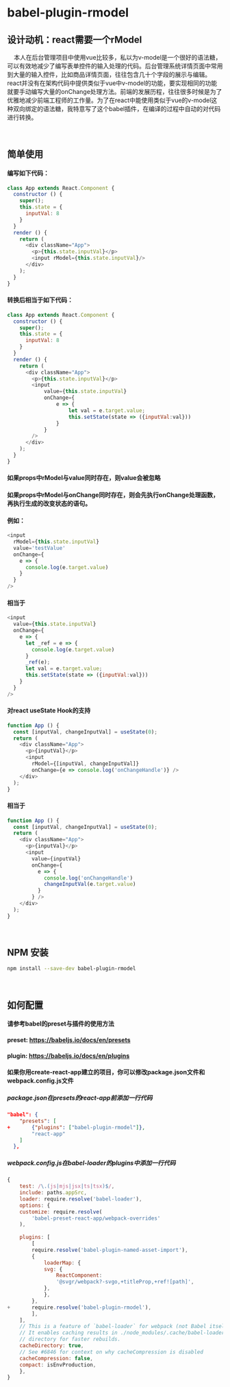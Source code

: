 # babel-plugin-rmodel

>  
> 
## 设计动机：react需要一个rModel
&nbsp;&nbsp;&nbsp;&nbsp;本人在后台管理项目中使用vue比较多，私以为v-model是一个很好的语法糖，可以有效地减少了编写表单控件的输入处理的代码。后台管理系统详情页面中常用到大量的输入控件，比如商品详情页面，往往包含几十个字段的展示与编辑。react并没有在架构代码中提供类似于vue中v-model的功能，要实现相同的功能就要手动编写大量的onChange处理方法。前端的发展历程，往往很多时候是为了优雅地减少前端工程师的工作量。为了在react中能使用类似于vue的v-model这种双向绑定的语法糖，我特意写了这个babel插件，在编译的过程中自动的对代码进行转换。   

&emsp;
## 简单使用
#### 编写如下代码：
```javascript
class App extends React.Component {
  constructor () {
    super();
    this.state = {
      inputVal: 8
    }
  }
  render () {
    return (
      <div className="App">
        <p>{this.state.inputVal}</p>
        <input rModel={this.state.inputVal}/>
      </div>
    );
  } 
}
```
#### 转换后相当于如下代码：
```javascript
class App extends React.Component {
  constructor () {
    super();
    this.state = {
      inputVal: 8
    }
  }
  render () {
    return (
      <div className="App">
        <p>{this.state.inputVal}</p>
        <input 
            value={this.state.inputVal} 
            onChange={
                e => {
                    let val = e.target.value;
                    this.setState(state => ({inputVal:val}))
                }
            }
        />
      </div>
    );
  } 
}
```
#### 如果props中rModel与value同时存在，则value会被忽略
#### 如果props中rModel与onChange同时存在，则会先执行onChange处理函数，再执行生成的改变状态的语句。
#### 例如：
```javascript
<input 
  rModel={this.state.inputVal} 
  value='testValue' 
  onChange={ 
    e => { 
      console.log(e.target.value)
    }
  }
/>
```
#### 相当于
```javascript
<input 
  value={this.state.inputVal} 
  onChange={ 
    e => {
      let _ref = e => { 
        console.log(e.target.value)
      }
      _ref(e);
      let val = e.target.value;
      this.setState(state => ({inputVal:val}))
    }
  }
/>
```

#### 对react useState Hook的支持
```javascript
function App () {
  const [inputVal, changeInputVal] = useState(0);
  return (
    <div className="App">
      <p>{inputVal}</p>
      <input
        rModel={[inputVal, changeInputVal]}
        onChange={e => console.log('onChangeHandle')} />
    </div>
  );
}
```
#### 相当于
```javascript
function App () {
  const [inputVal, changeInputVal] = useState(0);
  return (
    <div className="App">
      <p>{inputVal}</p>
      <input 
        value={inputVal}
        onChange={
          e => {
            console.log('onChangeHandle')
            changeInputVal(e.target.value)
          }
        } />
    </div>
  );
}
```

&emsp;
## NPM 安装
```bash
npm install --save-dev babel-plugin-rmodel
```
&emsp;

## 如何配置
#### 请参考babel的preset与插件的使用方法
#### preset: https://babeljs.io/docs/en/presets
#### plugin: https://babeljs.io/docs/en/plugins

#### 如果你用create-react-app建立的项目，你可以修改package.json文件和webpack.config.js文件
##### package.json在presets的react-app前添加一行代码
```json
"babel": {
    "presets": [
+       {"plugins": ["babel-plugin-rmodel"]},
        "react-app"
    ]
  },
```
##### webpack.config.js在babel-loader的plugins中添加一行代码
```javascript
{
    test: /\.(js|mjs|jsx|ts|tsx)$/,
    include: paths.appSrc,
    loader: require.resolve('babel-loader'),
    options: {
    customize: require.resolve(
        'babel-preset-react-app/webpack-overrides'
    ),
    
    plugins: [
        [
        require.resolve('babel-plugin-named-asset-import'),
        {
            loaderMap: {
            svg: {
                ReactComponent:
                '@svgr/webpack?-svgo,+titleProp,+ref![path]',
            },
            },
        },
+       require.resolve('babel-plugin-rmodel'),
        ],
    ],
    // This is a feature of `babel-loader` for webpack (not Babel itself).
    // It enables caching results in ./node_modules/.cache/babel-loader/
    // directory for faster rebuilds.
    cacheDirectory: true,
    // See #6846 for context on why cacheCompression is disabled
    cacheCompression: false,
    compact: isEnvProduction,
    },
}
```
